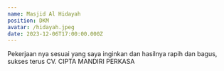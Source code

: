 ```yaml
---
name: Masjid Al Hidayah
position: DKM
avatar: /hidayah.jpeg
date: 2023-12-06T17:00:00.000Z
---
```


Pekerjaan nya sesuai yang saya inginkan dan hasilnya rapih dan bagus, sukses terus CV. CIPTA MANDIRI PERKASA
